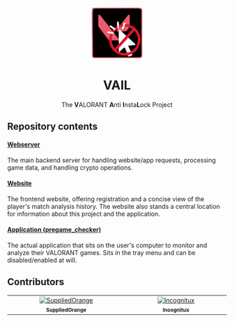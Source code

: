 <div align="center">
    <br />
    <img src="./assets/logo.svg" width="122rem"/>
    <h1>VAIL</h1>
    <p>The <b>V</b>ALORANT <b>A</b>nti <b>I</b>nsta<b>L</b>ock Project</p>
</div>

## Repository contents

#### [Webserver](https://github.com/SuppliedOrange/VAIL/tree/main/webserver)

The main backend server for handling website/app requests, processing game data, and handling crypto operations.

#### [Website](https://github.com/SuppliedOrange/VAIL/tree/main/website)

The frontend website, offering registration and a concise view of the player's match analysis history. The website also stands a central location for information about this project and the application. 

#### [Application (pregame_checker)](https://github.com/SuppliedOrange/VAIL/tree/main/pregame_checker)

The actual application that sits on the user's computer to monitor and analyze their VALORANT games. Sits in the tray menu and can be disabled/enabled at will.

## Contributors
<html>
<table>
  <tbody>
    <tr>
      <td align="center" valign="top" width="14.28%"><a href="https://github.com/SuppliedOrange"><img src="https://avatars.githubusercontent.com/u/70258998?v=4" width="100rem;" alt="SuppliedOrange"/><br /><sub><b>SuppliedOrange</b></sub></a><br/></td>
        <td align="center" valign="top" width="14.28%">
        <a href="https://github.com/Incognitux"><img src="https://avatars.githubusercontent.com/u/74859056?v=4" width="100rem;" alt="Incognitux"/><br /><sub><b>Incognitux</b></sub></a><br/>
        </td>
    </tbody>
</table>
</html>